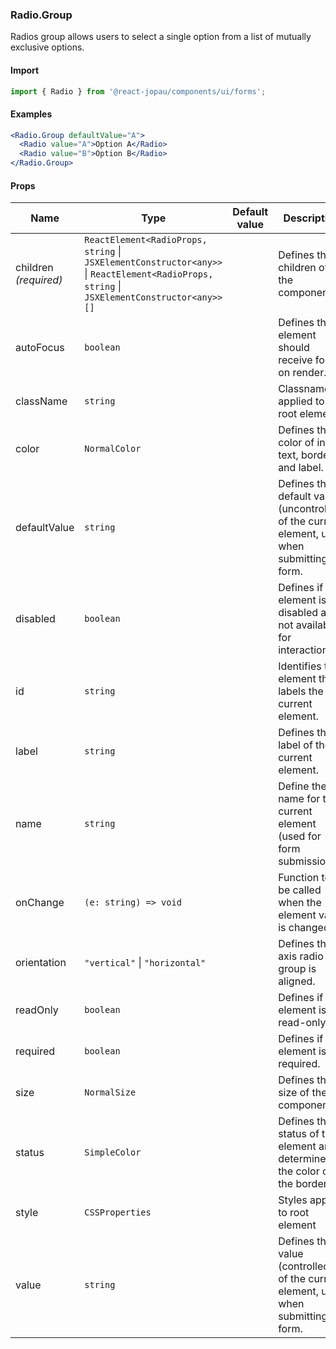 ### Radio.Group

Radios group allows users to select a single option from a list of mutually exclusive options.

#### Import

```jsx
import { Radio } from '@react-jopau/components/ui/forms';
```

#### Examples

```jsx
<Radio.Group defaultValue="A">
  <Radio value="A">Option A</Radio>
  <Radio value="B">Option B</Radio>
</Radio.Group>
```

#### Props

| Name                  | Type                                                                                                                                       | Default value | Description                                                                                   |
| --------------------- | ------------------------------------------------------------------------------------------------------------------------------------------ | ------------- | --------------------------------------------------------------------------------------------- |
| children _(required)_ | `ReactElement<RadioProps, string` \| `JSXElementConstructor<any>>` \| `ReactElement<RadioProps, string` \| `JSXElementConstructor<any>>[]` |               | Defines the children of the component.                                                        |
| autoFocus             | `boolean`                                                                                                                                  |               | Defines the element should receive focus on render.                                           |
| className             | `string`                                                                                                                                   |               | Classnames applied to root element                                                            |
| color                 | `NormalColor`                                                                                                                              |               | Defines the color of input text, border and label.                                            |
| defaultValue          | `string`                                                                                                                                   |               | Defines the default value (uncontrolled) of the current element, used when submitting a form. |
| disabled              | `boolean`                                                                                                                                  |               | Defines if the element is disabled and not available for interaction.                         |
| id                    | `string`                                                                                                                                   |               | Identifies the element that labels the current element.                                       |
| label                 | `string`                                                                                                                                   |               | Defines the label of the current element.                                                     |
| name                  | `string`                                                                                                                                   |               | Define the name for the current element (used for form submission).                           |
| onChange              | `(e: string) => void`                                                                                                                      |               | Function to be called when the element value is changed.                                      |
| orientation           | `"vertical"` \| `"horizontal"`                                                                                                             |               | Defines the axis radio group is aligned.                                                      |
| readOnly              | `boolean`                                                                                                                                  |               | Defines if the element is read-only.                                                          |
| required              | `boolean`                                                                                                                                  |               | Defines if the element is required.                                                           |
| size                  | `NormalSize`                                                                                                                               |               | Defines the size of the component.                                                            |
| status                | `SimpleColor`                                                                                                                              |               | Defines the status of the element and determines the color of the border.                     |
| style                 | `CSSProperties`                                                                                                                            |               | Styles applied to root element                                                                |
| value                 | `string`                                                                                                                                   |               | Defines the value (controlled) of the current element, used when submitting a form.           |

